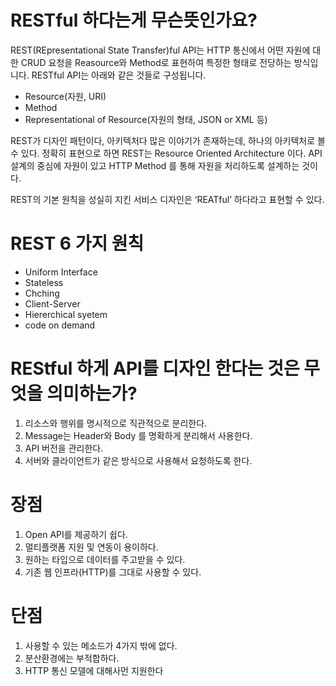 # RESTful 하다는게 무슨뜻인가요?

REST(REpresentational State Transfer)ful API는 HTTP 통신에서 어떤 자원에 대한 CRUD 요청을 Reasource와 Method로 표현하여 특정한 형태로 전당하는 방식입니다. RESTful API는 아래와 같은 것들로 구성됩니다.

- Resource(자원, URI)
- Method
- Representational of Resource(자원의 형태, JSON or XML 등)

REST가 디자인 패턴이다, 아키텍처다 많은 이야기가 존재하는데, 하나의 아키텍처로 볼 수 있다. 정확히 표현으로 하면 REST는 Resource Oriented Architecture 이다. API 설계의 중심에 자원이 있고 HTTP Method 를 통해 자원을 처리하도록 설계하는 것이다.

REST의 기본 원칙을 성실히 지킨 서비스 디자인은 ‘REATful’ 하다라고 표현할 수 있다.

# REST 6 가지 원칙

- Uniform Interface
- Stateless
- Chching
- Client-Server
- Hiererchical syetem
- code on demand

# REStful 하게 API를 디자인 한다는 것은 무엇을 의미하는가?

1. 리소스와 행위를 명시적으로 직관적으로 분리한다.
2. Message는 Header와 Body 를 명확하게 분리해서 사용한다.
3. API 버전을 관리한다.
4. 서버와 클라이언트가 같은 방식으로 사용해서 요청하도록 한다.

# 장점

1. Open API를 제공하기 쉽다.
2. 멀티플랫폼 지원 및 연동이 용이하다.
3. 원하는 타입으로 데이터를 주고받을 수 있다.
4. 기존 웹 인프라(HTTP)를 그대로 사용할 수 있다.

# 단점

1. 사용할 수 있는 메소드가 4가지 밖에 없다.
2. 분산환경에는 부적합하다.
3. HTTP 통신 모델에 대해사먼 지원한다
